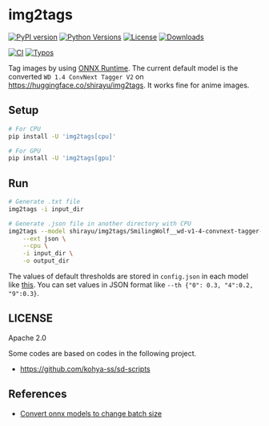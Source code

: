 
# img2tags

[![PyPI version](https://badge.fury.io/py/img2tags.svg)](https://badge.fury.io/py/img2tags)
[![Python Versions](https://img.shields.io/pypi/pyversions/img2tags.svg)](https://pypi.org/project/img2tags/)
[![License](https://img.shields.io/badge/License-Apache%202.0-blue.svg)](https://opensource.org/licenses/Apache-2.0)
[![Downloads](https://pepy.tech/badge/img2tags/week)](https://pepy.tech/project/img2tags)

[![CI](https://github.com/shirayu/img2tags/actions/workflows/ci.yml/badge.svg)](https://github.com/shirayu/img2tags/actions/workflows/ci.yml)
[![Typos](https://github.com/shirayu/img2tags/actions/workflows/typos.yml/badge.svg)](https://github.com/shirayu/img2tags/actions/workflows/typos.yml)

Tag images by using [ONNX Runtime](https://onnxruntime.ai/).
The current default model is the converted ``WD 1.4 ConvNext Tagger V2`` on <https://huggingface.co/shirayu/img2tags>.
It works fine for anime images.

## Setup

```bash
# For CPU
pip install -U 'img2tags[cpu]'

# For GPU
pip install -U 'img2tags[gpu]'
```

## Run

```bash
# Generate .txt file
img2tags -i input_dir

# Generate .json file in another directory with CPU
img2tags --model shirayu/img2tags/SmilingWolf__wd-v1-4-convnext-tagger-v2 \
    --ext json \
    --cpu \
    -i input_dir \
    -o output_dir
```

The values of default thresholds are stored in ``config.json`` in each model like [this](https://huggingface.co/shirayu/img2tags/blob/main/SmilingWolf__wd-v1-4-convnext-tagger-v2/config.json).
You can set values in JSON format like ``--th {"0": 0.3, "4":0.2, "9":0.3}``.

## LICENSE

Apache 2.0

Some codes are based on codes in the following project.

- <https://github.com/kohya-ss/sd-scripts>

## References

- [Convert onnx models to change batch size](https://github.com/onnx/onnx/issues/2182#issuecomment-881752539)
